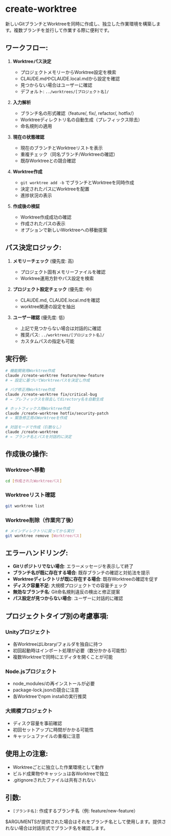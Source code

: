 # create-worktree

新しいGitブランチとWorktreeを同時に作成し、独立した作業環境を構築します。複数ブランチを並行して作業する際に便利です。

## ワークフロー:

1. **Worktreeパス決定**
   - プロジェクトメモリーからWorktree設定を検索
   - CLAUDE.mdやCLAUDE.local.mdから設定を確認
   - 見つからない場合はユーザーに確認
   - デフォルト: `../worktrees/[プロジェクト名]/`

2. **入力解析**
   - ブランチ名の形式確認（feature/, fix/, refactor/, hotfix/）
   - Worktreeディレクトリ名の自動生成（プレフィックス除去）
   - 命名規則の適用

3. **現在の状態確認**
   - 現在のブランチとWorktreeリストを表示
   - 重複チェック（同名ブランチ/Worktreeの確認）
   - 既存Worktreeとの競合確認

4. **Worktree作成**
   - `git worktree add -b` でブランチとWorktreeを同時作成
   - 決定されたパスにWorktreeを配置
   - 進捗状況の表示

5. **作成後の検証**
   - Worktree作成成功の確認
   - 作成されたパスの表示
   - オプションで新しいWorktreeへの移動提案

## パス決定ロジック:

1. **メモリーチェック** (優先度: 高)
   - プロジェクト固有メモリーファイルを確認
   - Worktree運用方針やパス設定を検索

2. **プロジェクト設定チェック** (優先度: 中)
   - CLAUDE.md, CLAUDE.local.mdを確認
   - worktree関連の設定を抽出

3. **ユーザー確認** (優先度: 低)
   - 上記で見つからない場合は対話的に確認
   - 推奨パス: `../worktrees/[プロジェクト名]/`
   - カスタムパスの指定も可能

## 実行例:

```bash
# 機能開発用Worktree作成
claude /create-worktree feature/new-feature
# → 設定に基づいてWorktreeパスを決定し作成

# バグ修正用Worktree作成
claude /create-worktree fix/critical-bug
# → プレフィックスを除去してdirectory名を自動生成

# ホットフィックス用Worktree作成
claude /create-worktree hotfix/security-patch
# → 緊急修正用のWorktreeを作成

# 対話モードで作成（引数なし）
claude /create-worktree
# → ブランチ名とパスを対話的に決定
```

## 作成後の操作:

### Worktreeへ移動
```bash
cd [作成されたWorktreeパス]
```

### Worktreeリスト確認
```bash
git worktree list
```

### Worktree削除（作業完了後）
```bash
# メインディレクトリに戻ってから実行
git worktree remove [Worktreeパス]
```

## エラーハンドリング:

- **Gitリポジトリでない場合**: エラーメッセージを表示して終了
- **ブランチ名が既に存在する場合**: 既存ブランチの確認と対処法を提示
- **Worktreeディレクトリが既に存在する場合**: 既存Worktreeの確認を促す
- **ディスク容量不足**: 大規模プロジェクトでの容量チェック
- **無効なブランチ名**: Git命名規則違反の検出と修正提案
- **パス設定が見つからない場合**: ユーザーに対話的に確認

## プロジェクトタイプ別の考慮事項:

### Unityプロジェクト
- 各WorktreeはLibrary/フォルダを独自に持つ
- 初回起動時はインポート処理が必要（数分かかる可能性）
- 複数Worktreeで同時にエディタを開くことが可能

### Node.jsプロジェクト
- node_modules/の再インストールが必要
- package-lock.jsonの競合に注意
- 各Worktreeでnpm installの実行推奨

### 大規模プロジェクト
- ディスク容量を事前確認
- 初回セットアップに時間がかかる可能性
- キャッシュファイルの重複に注意

## 使用上の注意:

- Worktreeごとに独立した作業環境として動作
- ビルド成果物やキャッシュは各Worktreeで独立
- .gitignoreされたファイルは共有されない

## 引数:
- `[ブランチ名]`: 作成するブランチ名（例: feature/new-feature）

$ARGUMENTSが提供された場合はそれをブランチ名として使用します。提供されない場合は対話形式でブランチ名を確認します。